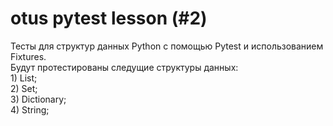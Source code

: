 # otus pytest lesson (#2)
Тесты для структур данных Python с помощью Pytest и использованием Fixtures.\
Будут протестированы следущие структуры данных:\
    1) List;\
    2) Set;\
    3) Dictionary;\
    4) String;

